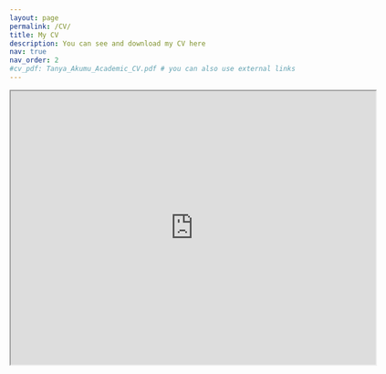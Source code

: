 ```yaml
---
layout: page
permalink: /CV/
title: My CV
description: You can see and download my CV here
nav: true
nav_order: 2
#cv_pdf: Tanya_Akumu_Academic_CV.pdf # you can also use external links here
---
```

<iframe src="https://drive.google.com/file/d/14n5O39jMd1UeC-4LOAfvupNe50KnIUGi/preview" width="640" height="480" allow="autoplay"></iframe>
